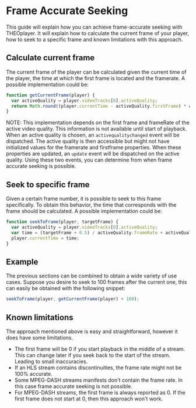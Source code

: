 # Frame Accurate Seeking

This guide will explain how you can achieve frame-accurate seeking with THEOplayer. It will explain how to calculate the current frame of your player, how to seek to a specific frame and known limitations with this approach.

## Calculate current frame

The current frame of the player can be calculated given the current time of the player, the time at which the first frame is located and the framerate. A possible implementation could be:

```js
function getCurrentFrame(player) {
  var activeQuality = player.videoTracks[0].activeQuality;
  return Math.round((player.currentTime - activeQuality.firstFrame) * activeQuality.frameRate - 0.5);
}
```

NOTE: This implementation depends on the first frame and frameRate of the active video quality. This information is not available until start of playback. When an active quality is chosen, an `activequalitychanged` event will be dispatched. The active quality is then accessible but might not have initialized values for the framerate and firstframe properties. When these properties are updated, an `update` event will be dispatched on the active quality. Using these two events, you can determine from when frame accurate seeking is possible.

## Seek to specific frame

Given a certain frame number, it is possible to seek to this frame specifically. To obtain this behavior, the time that corresponds with the frame should be calculated. A possible implementation could be:

```js
function seekToFrame(player, targetFrame) {
  var activeQuality = player.videoTracks[0].activeQuality;
  var time = (targetFrame + 0.5) / activeQuality.frameRate + activeQuality.firstFrame;
  player.currentTime = time;
}
```

## Example

The previous sections can be combined to obtain a wide variety of use cases. Suppose you desire to seek to 100 frames after the current one, this can easily be obtained with the following snippet:

```js
seekToFrame(player, getCurrentFrame(player) + 100);
```

## Known limitations

The approach mentioned above is easy and straightforward, however it does have some limitations.

- The first frame will be 0 if you start playback in the middle of a stream. This can change later if you seek back to the start of the stream. Leading to small inaccuracies.
- If an HLS stream contains discontinuities, the frame rate might not be 100% accurate.
- Some MPEG-DASH streams manifests don't contain the frame rate. In this case frame accurate seeking is not possible.
- For MPEG-DASH streams, the first frame is always reported as 0. If the first frame does not start at 0, then this approach won't work.
